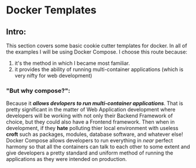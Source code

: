 # Docker Templates
## Intro:
This section covers some basic cookie cutter templates for docker. In all of the examples I will be using Docker Compose. I choose this route because:
1. it's the method in which I became most familiar.
2. it provides the ability of running multi-container applications (which is very nifty for web development)

### "But why compose?":
Because it ***allows devlopers to run multi-container applications***. That is pretty significant in the matter of Web Application development where developers will be working with not only their Backend Framework of choice, but they could also have a Frontend framework. Then when in development, if they **hate** polluting thier local environment with useless **croft** such as packages, modules, database software, and whatever else! Docker Compose allows developers to run everything in *near* perfect harmony so that all the containers can talk to each other to some extent and give developers a pretty standard and uniform method of running the applications as they were intended on production.

